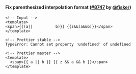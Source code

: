 #### Fix parenthesized interpolation format ([#8747](https://github.com/prettier/prettier/pull/8747) by [@fisker](https://github.com/fisker))

<!-- prettier-ignore -->
```vue
<!-- Input -->
<template>
<span>{{(a||          b)}} {{z&&(a&&b)}}</span>
</template>

<!-- Prettier stable -->
TypeError: Cannot set property 'undefined' of undefined

<!-- Prettier master -->
<template>
  <span>{{ a || b }} {{ z && a && b }}</span>
</template>
```
